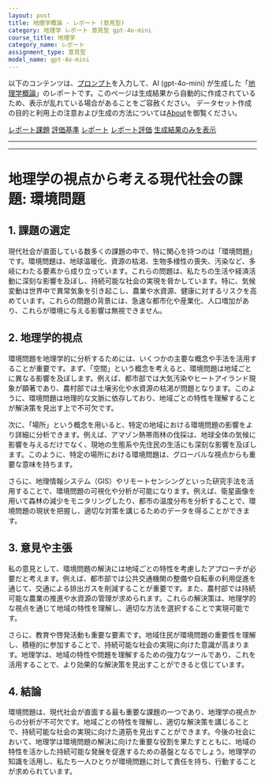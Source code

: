 ```yaml
---
layout: post
title: 地理学概論 - レポート (意見型)
category: 地理学 レポート 意見型 gpt-4o-mini
course_title: 地理学
category_name: レポート
assignment_type: 意見型
model_name: gpt-4o-mini
---
```


以下のコンテンツは、[プロンプト](https://github.com/takedatoshiyuki/synthetic_assignments/tree/main/generated/地理学/gpt-4o-mini/prompt_レポート-意見型.md)を入力して、AI (gpt-4o-mini) が生成した「[地理学概論](/contents/地理学/)」のレポートです。このページは生成結果から自動的に作成されているため、表示が乱れている場合があることをご容赦ください。
データセット作成の目的と利用上の注意および生成の方法については[About](/About)を御覧ください。

[レポート課題](../レポート課題-意見型)
[評価基準](../評価基準-意見型)
[レポート](../レポート-意見型)
[レポート評価](../レポート評価-意見型)
[生成結果のみを表示](https://github.com/takedatoshiyuki/synthetic_assignments/tree/main/generated/地理学/gpt-4o-mini/レポート-意見型.md)
  

***
***
  
# 地理学の視点から考える現代社会の課題: 環境問題

## 1. 課題の選定

現代社会が直面している数多くの課題の中で、特に関心を持つのは「環境問題」です。環境問題は、地球温暖化、資源の枯渇、生物多様性の喪失、汚染など、多岐にわたる要素から成り立っています。これらの問題は、私たちの生活や経済活動に深刻な影響を及ぼし、持続可能な社会の実現を脅かしています。特に、気候変動は世界中で異常気象を引き起こし、農業や水資源、健康に対するリスクを高めています。これらの問題の背景には、急速な都市化や産業化、人口増加があり、これらが環境に与える影響は無視できません。

## 2. 地理学的視点

環境問題を地理学的に分析するためには、いくつかの主要な概念や手法を活用することが重要です。まず、「空間」という概念を考えると、環境問題は地域ごとに異なる影響を及ぼします。例えば、都市部では大気汚染やヒートアイランド現象が顕著であり、農村部では土壌劣化や水資源の枯渇が問題となります。このように、環境問題は地理的な文脈に依存しており、地域ごとの特性を理解することが解決策を見出す上で不可欠です。

次に、「場所」という概念を用いると、特定の地域における環境問題の影響をより詳細に分析できます。例えば、アマゾン熱帯雨林の伐採は、地球全体の気候に影響を与えるだけでなく、現地の生態系や先住民の生活にも深刻な影響を及ぼします。このように、特定の場所における環境問題は、グローバルな視点からも重要な意味を持ちます。

さらに、地理情報システム（GIS）やリモートセンシングといった研究手法を活用することで、環境問題の可視化や分析が可能になります。例えば、衛星画像を用いて森林の減少をモニタリングしたり、都市の温度分布を分析することで、環境問題の現状を把握し、適切な対策を講じるためのデータを得ることができます。

## 3. 意見や主張

私の意見として、環境問題の解決には地域ごとの特性を考慮したアプローチが必要だと考えます。例えば、都市部では公共交通機関の整備や自転車の利用促進を通じて、交通による排出ガスを削減することが重要です。また、農村部では持続可能な農業の推進や水資源の管理が求められます。これらの解決策は、地理学的な視点を通じて地域の特性を理解し、適切な方法を選択することで実現可能です。

さらに、教育や啓発活動も重要な要素です。地域住民が環境問題の重要性を理解し、積極的に参加することで、持続可能な社会の実現に向けた意識が高まります。地理学は、地域の特性や問題を理解するための強力なツールであり、これを活用することで、より効果的な解決策を見出すことができると信じています。

## 4. 結論

環境問題は、現代社会が直面する最も重要な課題の一つであり、地理学の視点からの分析が不可欠です。地域ごとの特性を理解し、適切な解決策を講じることで、持続可能な社会の実現に向けた道筋を見出すことができます。今後の社会において、地理学は環境問題の解決に向けた重要な役割を果たすとともに、地域の特性を活かした持続可能な発展を促進するための基盤となるでしょう。地理学の知識を活用し、私たち一人ひとりが環境問題に対して責任を持ち、行動することが求められています。
